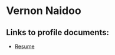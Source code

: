 # Vernon Naidoo

## Links to profile documents:

* [Resume](https://github.com/VernonNaidoo-Toronto/MyProfile/blob/main/Vernon%20Naidoo%20-%20Resume%202021-05a.docx?raw=true)
